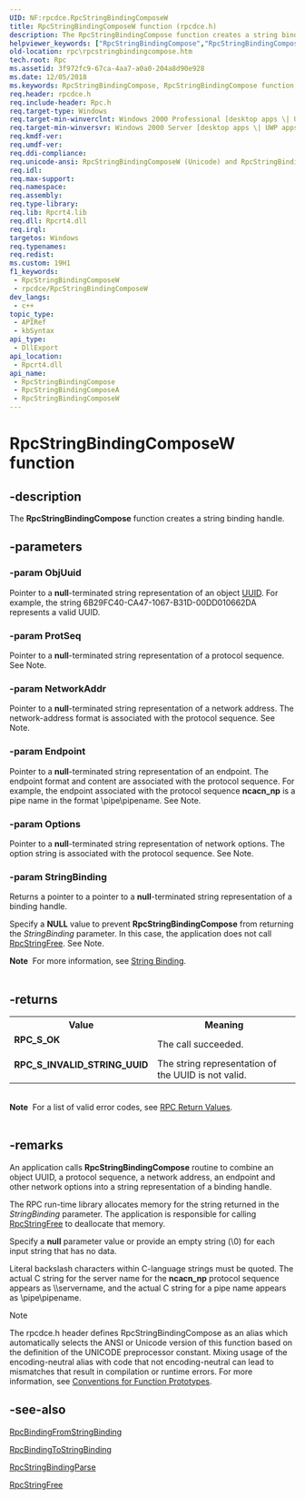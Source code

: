 ```yaml
---
UID: NF:rpcdce.RpcStringBindingComposeW
title: RpcStringBindingComposeW function (rpcdce.h)
description: The RpcStringBindingCompose function creates a string binding handle.
helpviewer_keywords: ["RpcStringBindingCompose","RpcStringBindingCompose function [RPC]","RpcStringBindingComposeA","RpcStringBindingComposeW","_rpc_rpcstringbindingcompose","rpc.rpcstringbindingcompose","rpcdce/RpcStringBindingCompose","rpcdce/RpcStringBindingComposeA","rpcdce/RpcStringBindingComposeW"]
old-location: rpc\rpcstringbindingcompose.htm
tech.root: Rpc
ms.assetid: 3f972fc9-67ca-4aa7-a0a0-204a8d90e928
ms.date: 12/05/2018
ms.keywords: RpcStringBindingCompose, RpcStringBindingCompose function [RPC], RpcStringBindingComposeA, RpcStringBindingComposeW, _rpc_rpcstringbindingcompose, rpc.rpcstringbindingcompose, rpcdce/RpcStringBindingCompose, rpcdce/RpcStringBindingComposeA, rpcdce/RpcStringBindingComposeW
req.header: rpcdce.h
req.include-header: Rpc.h
req.target-type: Windows
req.target-min-winverclnt: Windows 2000 Professional [desktop apps \| UWP apps]
req.target-min-winversvr: Windows 2000 Server [desktop apps \| UWP apps]
req.kmdf-ver: 
req.umdf-ver: 
req.ddi-compliance: 
req.unicode-ansi: RpcStringBindingComposeW (Unicode) and RpcStringBindingComposeA (ANSI)
req.idl: 
req.max-support: 
req.namespace: 
req.assembly: 
req.type-library: 
req.lib: Rpcrt4.lib
req.dll: Rpcrt4.dll
req.irql: 
targetos: Windows
req.typenames: 
req.redist: 
ms.custom: 19H1
f1_keywords:
 - RpcStringBindingComposeW
 - rpcdce/RpcStringBindingComposeW
dev_langs:
 - c++
topic_type:
 - APIRef
 - kbSyntax
api_type:
 - DllExport
api_location:
 - Rpcrt4.dll
api_name:
 - RpcStringBindingCompose
 - RpcStringBindingComposeA
 - RpcStringBindingComposeW
---
```


# RpcStringBindingComposeW function


## -description

The 
<b>RpcStringBindingCompose</b> function creates a string binding handle.

## -parameters

### -param ObjUuid

Pointer to a <b>null</b>-terminated string representation of an object 
<a href="https://msdn.microsoft.com/">UUID</a>. For example, the string 6B29FC40-CA47-1067-B31D-00DD010662DA represents a valid UUID.

### -param ProtSeq

Pointer to a <b>null</b>-terminated string representation of a protocol sequence. See Note.

### -param NetworkAddr

Pointer to a <b>null</b>-terminated string representation of a network address. The network-address format is associated with the protocol sequence. See Note.

### -param Endpoint

Pointer to a <b>null</b>-terminated string representation of an endpoint. The endpoint format and content are associated with the protocol sequence. For example, the endpoint associated with the protocol sequence <b>ncacn_np</b> is a pipe name in the format \pipe\pipename. See Note.

### -param Options

Pointer to a <b>null</b>-terminated string representation of network options. The option string is associated with the protocol sequence. See Note.

### -param StringBinding

Returns a pointer to a pointer to a <b>null</b>-terminated string representation of a binding handle. 




Specify a <b>NULL</b> value to prevent 
<b>RpcStringBindingCompose</b> from returning the <i>StringBinding</i> parameter. In this case, the application does not call 
<a href="https://docs.microsoft.com/windows/desktop/api/rpcdce/nf-rpcdce-rpcstringfree">RpcStringFree</a>. See Note.

<div class="alert"><b>Note</b>  For more information, see 
<a href="https://docs.microsoft.com/windows/desktop/Rpc/string-binding">String Binding</a>.</div>
<div> </div>

## -returns

<table>
<tr>
<th>Value</th>
<th>Meaning</th>
</tr>
<tr>
<td width="40%">
<dl>
<dt><b>RPC_S_OK</b></dt>
</dl>
</td>
<td width="60%">
The call succeeded.

</td>
</tr>
<tr>
<td width="40%">
<dl>
<dt><b>RPC_S_INVALID_STRING_UUID</b></dt>
</dl>
</td>
<td width="60%">
The string representation of the UUID is not valid.

</td>
</tr>
</table>
 

<div class="alert"><b>Note</b>  For a list of valid error codes, see 
<a href="https://docs.microsoft.com/windows/desktop/Rpc/rpc-return-values">RPC Return Values</a>.</div>
<div> </div>

## -remarks

An application calls 
<b>RpcStringBindingCompose</b> routine to combine an object UUID, a protocol sequence, a network address, an endpoint and other network options into a string representation of a binding handle.

The RPC run-time library allocates memory for the string returned in the <i>StringBinding</i> parameter. The application is responsible for calling 
<a href="https://docs.microsoft.com/windows/desktop/api/rpcdce/nf-rpcdce-rpcstringfree">RpcStringFree</a> to deallocate that memory.

Specify a <b>null</b> parameter value or provide an empty string (\0) for each input string that has no data.

Literal backslash characters within C-language strings must be quoted. The actual C string for the server name for the <b>ncacn_np</b> protocol sequence appears as \\\\servername, and the actual C string for a pipe name appears as \\pipe\\pipename.





> [!NOTE]
> The rpcdce.h header defines RpcStringBindingCompose as an alias which automatically selects the ANSI or Unicode version of this function based on the definition of the UNICODE preprocessor constant. Mixing usage of the encoding-neutral alias with code that not encoding-neutral can lead to mismatches that result in compilation or runtime errors. For more information, see [Conventions for Function Prototypes](/windows/win32/intl/conventions-for-function-prototypes).

## -see-also

<a href="https://docs.microsoft.com/windows/desktop/api/rpcdce/nf-rpcdce-rpcbindingfromstringbinding">RpcBindingFromStringBinding</a>



<a href="https://docs.microsoft.com/windows/desktop/api/rpcdce/nf-rpcdce-rpcbindingtostringbinding">RpcBindingToStringBinding</a>



<a href="https://docs.microsoft.com/windows/desktop/api/rpcdce/nf-rpcdce-rpcstringbindingparse">RpcStringBindingParse</a>



<a href="https://docs.microsoft.com/windows/desktop/api/rpcdce/nf-rpcdce-rpcstringfree">RpcStringFree</a>

